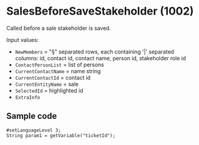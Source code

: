 # SalesBeforeSaveStakeholder (1002)

Called before a sale stakeholder is saved.

Input values:

* `NewMembers` = "§" separated rows, each containing '|' separated columns: id, contact id, contact name, person id, stakeholder role id
* `ContactPersonList` = list of persons
* `CurrentContactName` = name string
* `CurrentContactId` = contact id
* `CurrentEntityName` = sale
* `SelectedId` = highlighted id
* `ExtraInfo`



## Sample code

```crmscript
#setLanguageLevel 3;
String param1 = getVariable("ticketId");
```
